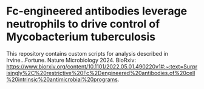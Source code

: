 # Fc-engineered antibodies leverage neutrophils to drive control of Mycobacterium tuberculosis

This repository contains custom scripts for analysis described in Irvine...Fortune. Nature Microbiology 2024. 
BioRxiv: https://www.biorxiv.org/content/10.1101/2022.05.01.490220v1#:~:text=Surprisingly%2C%20restrictive%20Fc%2Dengineered%20antibodies,of%20cell%20intrinsic%20antimicrobial%20programs.
